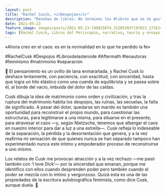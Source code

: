 ```yaml
---
layout: post
title: "Rachel Cusck, <i>Despojos</i>"
description: "Reseñas de libros: No termines los #libros que no te gustan. I els #llibres que t'agraden llegeix-los tants cops com calgui."
date: 2021-05-23
feature_image: images/posts/2021-05-23-190825674_312053937197813_1716243330886387882_n_17858403401541976.jpg
tags: [Rachel Cusck, Libros del Periscopio, narrativa, teoría y ensayo feminista]
---
```


«Ahora creo en el caos: es en la normalidad en lo que he perdido la fe»
<!--more-->

#RachelCusk #Despojos #Librosdelasteroide #Aftermath #leoautoras #feminismo #matrimonio #separación

🥀 El pensamiento es un ovillo de lana enmarañada, y Rachel Cusk lo deshace lentamente, con paciencia, con exactitud, con sinceridad, hasta que logra un hilo elástico como una cuerda de equilibrista y se pasea sobre él, al borde del vacío, imbuida del dolor de las caídas.

Cusk dibuja la idea de matrimonio como orden y civilización, y tras la ruptura del matrimonio habita los despojos, las ruinas, las secuelas, la falta de significado. A pesar del dolor, quedarse sin marido es también una oportunidad para reconstruir el propio mundo, para cuestionar las estructuras, para legitimarse a una misma, para situarse en el presente, para atravesar el caos —y, según Nietzsche, tenemos que albergar el caos en nuestro interior para dar a luz a una estrella—. Cusk refleja lo indeseable de la separación, la pérdida y la desorientación que genera, y a la vez reafirma mi sensación de que quienes nunca se han separado tampoco han experimentado nunca este íntimo y empoderador proceso de reconstruirse a uno mismo. 

Los relatos de Cusk me provocan atracción y a la vez rechazo —me pasó también con ‘I love Dick’— por la sinceridad que emanan, porque me identifico con ellos cuando desprenden poder pero también cuando el poder se mezcla con lo íntimo y vergonzoso. Quizá esta es una de las propiedades de la escritura autobiográfica feminista, como dice Cusk, aunque duela. 🥀
